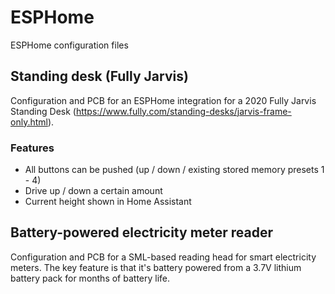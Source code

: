 # ESPHome
ESPHome configuration files

## Standing desk (Fully Jarvis)
Configuration and PCB for an ESPHome integration for a 2020 Fully Jarvis Standing Desk (https://www.fully.com/standing-desks/jarvis-frame-only.html).

### Features
- All buttons can be pushed (up / down / existing stored memory presets 1 - 4)
- Drive up / down a certain amount
- Current height shown in Home Assistant

## Battery-powered electricity meter reader
Configuration and PCB for a SML-based reading head for smart electricity meters.
The key feature is that it's battery powered from a 3.7V lithium battery pack for months of battery life.
